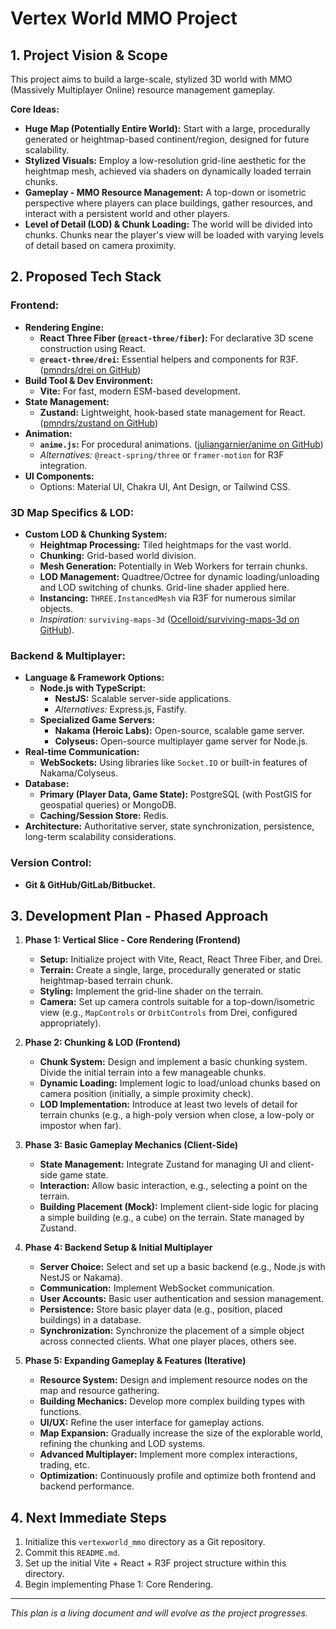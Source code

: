 # Vertex World MMO Project

## 1. Project Vision & Scope

This project aims to build a large-scale, stylized 3D world with MMO (Massively Multiplayer Online) resource management gameplay.

**Core Ideas:**

*   **Huge Map (Potentially Entire World):** Start with a large, procedurally generated or heightmap-based continent/region, designed for future scalability.
*   **Stylized Visuals:** Employ a low-resolution grid-line aesthetic for the heightmap mesh, achieved via shaders on dynamically loaded terrain chunks.
*   **Gameplay - MMO Resource Management:** A top-down or isometric perspective where players can place buildings, gather resources, and interact with a persistent world and other players.
*   **Level of Detail (LOD) & Chunk Loading:** The world will be divided into chunks. Chunks near the player's view will be loaded with varying levels of detail based on camera proximity.

## 2. Proposed Tech Stack

### Frontend:

*   **Rendering Engine:**
    *   **React Three Fiber (`@react-three/fiber`):** For declarative 3D scene construction using React.
    *   **`@react-three/drei`:** Essential helpers and components for R3F. ([pmndrs/drei on GitHub](https://github.com/pmndrs/drei))
*   **Build Tool & Dev Environment:**
    *   **Vite:** For fast, modern ESM-based development.
*   **State Management:**
    *   **Zustand:** Lightweight, hook-based state management for React. ([pmndrs/zustand on GitHub](https://github.com/pmndrs/zustand))
*   **Animation:**
    *   **`anime.js`:** For procedural animations. ([juliangarnier/anime on GitHub](https://github.com/juliangarnier/anime))
    *   *Alternatives:* `@react-spring/three` or `framer-motion` for R3F integration.
*   **UI Components:**
    *   Options: Material UI, Chakra UI, Ant Design, or Tailwind CSS.

### 3D Map Specifics & LOD:

*   **Custom LOD & Chunking System:**
    *   **Heightmap Processing:** Tiled heightmaps for the vast world.
    *   **Chunking:** Grid-based world division.
    *   **Mesh Generation:** Potentially in Web Workers for terrain chunks.
    *   **LOD Management:** Quadtree/Octree for dynamic loading/unloading and LOD switching of chunks. Grid-line shader applied here.
    *   **Instancing:** `THREE.InstancedMesh` via R3F for numerous similar objects.
    *   *Inspiration:* `surviving-maps-3d` ([Ocelloid/surviving-maps-3d on GitHub](https://github.com/Ocelloid/surviving-maps-3d)).

### Backend & Multiplayer:

*   **Language & Framework Options:**
    *   **Node.js with TypeScript:**
        *   **NestJS:** Scalable server-side applications.
        *   *Alternatives:* Express.js, Fastify.
    *   **Specialized Game Servers:**
        *   **Nakama (Heroic Labs):** Open-source, scalable game server.
        *   **Colyseus:** Open-source multiplayer game server for Node.js.
*   **Real-time Communication:**
    *   **WebSockets:** Using libraries like `Socket.IO` or built-in features of Nakama/Colyseus.
*   **Database:**
    *   **Primary (Player Data, Game State):** PostgreSQL (with PostGIS for geospatial queries) or MongoDB.
    *   **Caching/Session Store:** Redis.
*   **Architecture:** Authoritative server, state synchronization, persistence, long-term scalability considerations.

### Version Control:

*   **Git & GitHub/GitLab/Bitbucket.**

## 3. Development Plan - Phased Approach

1.  **Phase 1: Vertical Slice - Core Rendering (Frontend)**
    *   **Setup:** Initialize project with Vite, React, React Three Fiber, and Drei.
    *   **Terrain:** Create a single, large, procedurally generated or static heightmap-based terrain chunk.
    *   **Styling:** Implement the grid-line shader on the terrain.
    *   **Camera:** Set up camera controls suitable for a top-down/isometric view (e.g., `MapControls` or `OrbitControls` from Drei, configured appropriately).

2.  **Phase 2: Chunking & LOD (Frontend)**
    *   **Chunk System:** Design and implement a basic chunking system. Divide the initial terrain into a few manageable chunks.
    *   **Dynamic Loading:** Implement logic to load/unload chunks based on camera position (initially, a simple proximity check).
    *   **LOD Implementation:** Introduce at least two levels of detail for terrain chunks (e.g., a high-poly version when close, a low-poly or impostor when far).

3.  **Phase 3: Basic Gameplay Mechanics (Client-Side)**
    *   **State Management:** Integrate Zustand for managing UI and client-side game state.
    *   **Interaction:** Allow basic interaction, e.g., selecting a point on the terrain.
    *   **Building Placement (Mock):** Implement client-side logic for placing a simple building (e.g., a cube) on the terrain. State managed by Zustand.

4.  **Phase 4: Backend Setup & Initial Multiplayer**
    *   **Server Choice:** Select and set up a basic backend (e.g., Node.js with NestJS or Nakama).
    *   **Communication:** Implement WebSocket communication.
    *   **User Accounts:** Basic user authentication and session management.
    *   **Persistence:** Store basic player data (e.g., position, placed buildings) in a database.
    *   **Synchronization:** Synchronize the placement of a simple object across connected clients. What one player places, others see.

5.  **Phase 5: Expanding Gameplay & Features (Iterative)**
    *   **Resource System:** Design and implement resource nodes on the map and resource gathering.
    *   **Building Mechanics:** Develop more complex building types with functions.
    *   **UI/UX:** Refine the user interface for gameplay actions.
    *   **Map Expansion:** Gradually increase the size of the explorable world, refining the chunking and LOD systems.
    *   **Advanced Multiplayer:** Implement more complex interactions, trading, etc.
    *   **Optimization:** Continuously profile and optimize both frontend and backend performance.

## 4. Next Immediate Steps

1.  Initialize this `vertexworld_mmo` directory as a Git repository.
2.  Commit this `README.md`.
3.  Set up the initial Vite + React + R3F project structure within this directory.
4.  Begin implementing Phase 1: Core Rendering.

---
*This plan is a living document and will evolve as the project progresses.* 